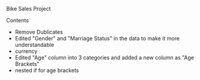 Bike Sales Project


Contents
-  Remove Dublicates
-  Edited "Gender" and "Marriage Status" in the data to make it more understandable
-  currency 
-  Edited "Age" column into 3 categories and added a new column as "Age Brackets" 
  -  nested if for age brackets
